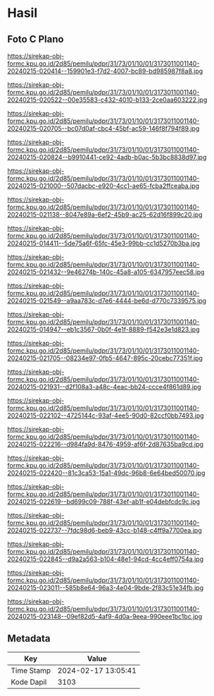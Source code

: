 # Hasil

## Foto C Plano

https://sirekap-obj-formc.kpu.go.id/2d85/pemilu/pdpr/31/73/01/10/01/3173011001140-20240215-020414--159901e3-f7d2-4007-bc89-bd985987f8a8.jpg

https://sirekap-obj-formc.kpu.go.id/2d85/pemilu/pdpr/31/73/01/10/01/3173011001140-20240215-020522--00e35583-c432-4010-b133-2ce0aa603222.jpg

https://sirekap-obj-formc.kpu.go.id/2d85/pemilu/pdpr/31/73/01/10/01/3173011001140-20240215-020705--bc07d0af-cbc4-45bf-ac59-146f8f794f89.jpg

https://sirekap-obj-formc.kpu.go.id/2d85/pemilu/pdpr/31/73/01/10/01/3173011001140-20240215-020824--b9910441-ce92-4adb-b0ac-5b3bc8838d97.jpg

https://sirekap-obj-formc.kpu.go.id/2d85/pemilu/pdpr/31/73/01/10/01/3173011001140-20240215-021000--507dacbc-e920-4cc1-ae65-fcba2ffceaba.jpg

https://sirekap-obj-formc.kpu.go.id/2d85/pemilu/pdpr/31/73/01/10/01/3173011001140-20240215-021138--8047e89a-6ef2-45b9-ac25-62d16f899c20.jpg

https://sirekap-obj-formc.kpu.go.id/2d85/pemilu/pdpr/31/73/01/10/01/3173011001140-20240215-014411--5de75a6f-65fc-45e3-99bb-cc1d5270b3ba.jpg

https://sirekap-obj-formc.kpu.go.id/2d85/pemilu/pdpr/31/73/01/10/01/3173011001140-20240215-021432--9e46274b-140c-45a8-a105-6347957eec58.jpg

https://sirekap-obj-formc.kpu.go.id/2d85/pemilu/pdpr/31/73/01/10/01/3173011001140-20240215-021549--a9aa783c-d7e6-4444-be6d-d770c7339575.jpg

https://sirekap-obj-formc.kpu.go.id/2d85/pemilu/pdpr/31/73/01/10/01/3173011001140-20240215-014947--eb1c3567-0b0f-4e1f-8889-f542e3e1d823.jpg

https://sirekap-obj-formc.kpu.go.id/2d85/pemilu/pdpr/31/73/01/10/01/3173011001140-20240215-021705--08234e97-0fb5-4647-895c-20cebc77351f.jpg

https://sirekap-obj-formc.kpu.go.id/2d85/pemilu/pdpr/31/73/01/10/01/3173011001140-20240215-021931--d2f108a3-a48c-4eac-bb24-ccce4f861d89.jpg

https://sirekap-obj-formc.kpu.go.id/2d85/pemilu/pdpr/31/73/01/10/01/3173011001140-20240215-022102--4725144c-93af-4ee5-90d0-82ccf0bb7493.jpg

https://sirekap-obj-formc.kpu.go.id/2d85/pemilu/pdpr/31/73/01/10/01/3173011001140-20240215-022216--d984fa9d-8476-4959-af6f-2d87635ba9cd.jpg

https://sirekap-obj-formc.kpu.go.id/2d85/pemilu/pdpr/31/73/01/10/01/3173011001140-20240215-022420--81c3ca53-15a1-49dc-96b8-6e64bed50070.jpg

https://sirekap-obj-formc.kpu.go.id/2d85/pemilu/pdpr/31/73/01/10/01/3173011001140-20240215-022619--bd699c09-788f-43ef-ab1f-e04debfcdc9c.jpg

https://sirekap-obj-formc.kpu.go.id/2d85/pemilu/pdpr/31/73/01/10/01/3173011001140-20240215-022737--7fdc98d6-beb9-43cc-b148-c4ff9a7700ea.jpg

https://sirekap-obj-formc.kpu.go.id/2d85/pemilu/pdpr/31/73/01/10/01/3173011001140-20240215-022845--d9a2a563-b104-48e1-94cd-4cc4eff0754a.jpg

https://sirekap-obj-formc.kpu.go.id/2d85/pemilu/pdpr/31/73/01/10/01/3173011001140-20240215-023011--585b8e64-96a3-4e04-9bde-2f83c51e34fb.jpg

https://sirekap-obj-formc.kpu.go.id/2d85/pemilu/pdpr/31/73/01/10/01/3173011001140-20240215-023148--09ef82d5-4af9-4d0a-9eea-990eee1bc1bc.jpg


## Metadata

| Key        | Value               |
| ---------- | ------------------- |
| Time Stamp | 2024-02-17 13:05:41 |
| Kode Dapil | 3103                |



